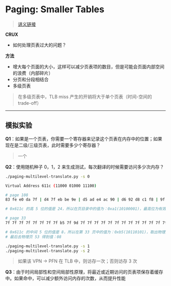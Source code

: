 # Paging: Smaller Tables

> [讲义链接](https://pages.cs.wisc.edu/~remzi/OSTEP/vm-smalltables.pdf)

**CRUX**

- 如何处理页表过大的问题？



**方法**

- 增大每个页面的大小，这样可以减少页表项的数目，但是可能会页面内部空间的浪费（内部碎片）
- 分页和分段相结合
- 多级页表

> 在多级页表中，TLB miss 产生的开销将大于单个页表（时间-空间的 trade-off）

---

## 模拟实验

**Q1**：如果是一个页表，你需要一个寄存器来记录这个页表在内存中的位置；如果现在是二级/三级页表，此时需要多少个寄存器？

> 一个



**Q2**：使用随机种子 0，1，2 来生成测试，每次翻译的时候需要访问多少次内存？

```bash
./paging-multilevel-translate.py -s 0

Virtual Address 611c (11000 01000 11100)

# page 108
83 fe e0 da 7f | d4 7f eb be 9e | d5 ad e4 ac 90 | d6 92 d8 c1 f8 | 9f e1 ed e9 a1 | e8 c7 c2 a9 d1 | db ff

# 0x611c 的高 5 位的值是 24，所以在页目录中的值为：0xa1(10100001)，最高位为有效位，则接着去 0x21(33) 找

# page 33
7f 7f 7f 7f 7f 7f 7f 7f b5 7f 9d 7f 7f 7f 7f 7f 7f 7f 7f 7f 7f 7f 7f 7f 7f 7f f6 b1 7f 7f 7f 7f

# 0x611c 的中间 5 位的值是 8，所以在第 33 页中的值为：0xb5(10110101)，取出物理页号，加上偏移量得到：0x6bc(011010111100)
# 最后去物理页 53 得到值：08
```

```bash
./paging-multilevel-translate.py -s 1
./paging-multilevel-translate.py -s 2
```

> 如果该 VPN -> PFN 在 TLB 中，则访存一次；否则访存 3 次



**Q3**：由于时间局部性和空间局部性原理，将最近或近期访问的页表项保存着缓存中。如果命中，可以减少额外访问内存的次数，从而提升性能













